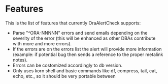 # Features #

This is the list of features that currently OraAlertCheck supports:

  * Parse "^ORA-NNNNN" errors and send emails depending on the severity of the error (this will be enhanced as other DBAs contribute with more and more errors).
  * If the errors are on the errors list the alert will provide more information (example: if potential bug then sends a reference to the proper metalink notes).
  * Errors can be costomized accordingly to db version.
  * Only uses korn shell and basic commands like df, compress, tail, cat, echo, etc., so it should be very portable between 